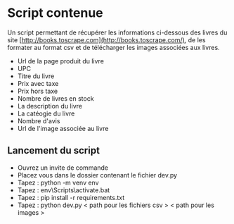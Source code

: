 # Script contenue

Un script permettant de récupérer les informations ci-dessous des livres du site [http://books.toscrape.com](http://books.toscrape.com/), de les formater au format csv et de télécharger les images associées aux livres.

* Url de la page produit du livre
* UPC
* Titre du livre
* Prix avec taxe
* Prix hors taxe
* Nombre de livres en stock
* La description du livre
* La catéogie du livre
* Nombre d'avis
* Url de l'image associée au livre

## Lancement du script

* Ouvrez un invite de commande
* Placez vous dans le dossier contenant le fichier dev.py
* Tapez : python -m venv env
* Tapez : env\Scripts\activate.bat
* Tapez : pip install -r requirements.txt
* Tapez : python dev.py < path pour les fichiers csv > < path pour les images >
